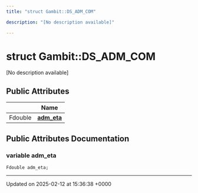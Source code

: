 ```yaml
---
title: "struct Gambit::DS_ADM_COM"

description: "[No description available]"

---
```


# struct Gambit::DS_ADM_COM



[No description available]

## Public Attributes

|                | Name           |
| -------------- | -------------- |
| Fdouble | **[adm_eta](/documentation/code/classes/structgambit_1_1ds__adm__com/#variable-adm-eta)**  |

## Public Attributes Documentation

### variable adm_eta

```
Fdouble adm_eta;
```


-------------------------------

Updated on 2025-02-12 at 15:36:38 +0000